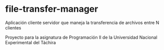 # file-transfer-manager

Aplicación cliente servidor que maneja la transferencia de archivos entre N clientes 

Proyecto para la asignatura de Programación II de la Universidad Nacional Experimental del Táchira
